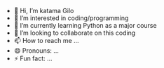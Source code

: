 - 👋 Hi, I’m katama Gilo
- 👀 I’m interested in coding/programming
- 🌱 I’m currently learning Python as a major course
- 💞️ I’m looking to collaborate on this coding
- 📫 How to reach me ...
- 😄 Pronouns: ...
- ⚡ Fun fact: ...

<!---
giloararso/giloararso is a ✨ special ✨ repository because its `README.md` (this file) appears on your GitHub profile.
You can click the Preview link to take a look at your changes.
--->
